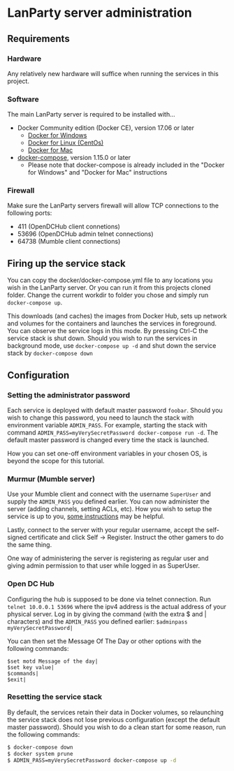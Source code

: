 # LanParty server administration #

## Requirements ##

### Hardware ###

Any relatively new hardware will suffice when running the services in this project.

### Software ###

The main LanParty server is required to be installed with...
  * Docker Community edition (Docker CE), version 17.06 or later
    * [Docker for Windows](https://docs.docker.com/docker-for-windows/)
	* [Docker for Linux (CentOs)](https://docs.docker.com/engine/installation/linux/docker-ce/centos/)
	* [Docker for Mac](https://docs.docker.com/docker-for-mac/)
  * [docker-compose](https://docs.docker.com/compose/install/), version 1.15.0 or later
    * Please note that docker-compose is already included in the "Docker for Windows" and "Docker for Mac" instructions

### Firewall ###

Make sure the LanParty servers firewall will allow TCP connections to the following ports:
  * 411 (OpenDCHub client connetions)
  * 53696 (OpenDCHub admin telnet connections)
  * 64738 (Mumble client connections)

## Firing up the service stack ##

You can copy the docker/docker-compose.yml file to any locations you wish in the LanParty server. Or you can run it from this projects cloned folder.
Change the current workdir to folder you chose and simply run `docker-compose up`.

This downloads (and caches) the images from Docker Hub, sets up network and volumes for the containers and launches the services in foreground. You can
observe the service logs in this mode. By pressing Ctrl-C the service stack is shut down. Should you wish to run the services in background mode,
use `docker-compose up -d` and shut down the service stack by `docker-compose down`

## Configuration ##

### Setting the administrator password ###

Each service is deployed with default master password `foobar`. Should you wish to change this password, you need to launch the stack with
environment variable `ADMIN_PASS`. For example, starting the stack with command `ADMIN_PASS=myVerySecretPassword docker-compose run -d`. The default
master password is changed every time the stack is launched.

How you can set one-off environment variables in your chosen OS, is beyond the scope for this tutorial.

### Murmur (Mumble server) ###

Use your Mumble client and connect with the username `SuperUser` and supply the `ADMIN_PASS` you defined earlier. You can now administer the server
(adding channels, setting ACLs, etc). How you wish to setup the service is up to you, [some instructions](https://wiki.mumble.info/wiki/Main_Page) may be helpful.

Lastly, connect to the server with your regular username, accept the self-signed certificate and click Self -> Register. Instruct the
other gamers to do the same thing.

One way of administering the server is registering as regular user and giving admin permission to that user while logged in as SuperUser.

### Open DC Hub ###

Configuring the hub is supposed to be done via telnet connection. Run `telnet 10.0.0.1 53696` where the ipv4 address
is the actual address of your physical server. Log in by giving the command (with the extra $ and | characters) and the `ADMIN_PASS`
you defined earlier: `$adminpass myVerySecretPassword|`

You can then set the Message Of The Day or other options with the following commands:
```
$set motd Message of the day|
$set key value|
$commands|
$exit|
```

### Resetting the service stack ###

By default, the services retain their data in Docker volumes, so relaunching the service stack does not lose previous configuration (except the default master password).
Should you wish to do a clean start for some reason, run the following commands:
```sh
$ docker-compose down
$ docker system prune
$ ADMIN_PASS=myVerySecretPassword docker-compose up -d
```

